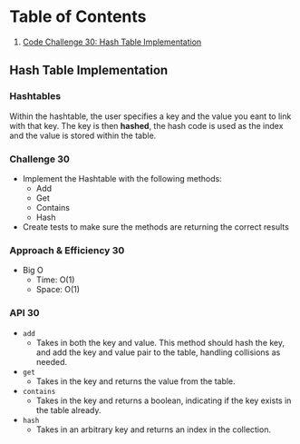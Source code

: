 # Table of Contents

1. [Code Challenge 30: Hash Table Implementation](#Hash-Table-Implementation)

## Hash Table Implementation

### Hashtables

Within the hashtable, the user specifies a key and the value you eant to link with that key. The key is then **hashed**, the hash code is used as the index and the value is stored within the table.

### Challenge 30

- Implement the Hashtable with the following methods:
  - Add
  - Get
  - Contains
  - Hash
- Create tests to make sure the methods are returning the correct results

### Approach & Efficiency 30

- Big O
  - Time: O(1)
  - Space: O(1)

### API 30

- ``add``
  - Takes in both the key and value. This method should hash the key, and add the key and value pair to the table, handling collisions as needed.
- ``get``
  - Takes in the key and returns the value from the table.
- ``contains``
  - Takes in the key and returns a boolean, indicating if the key exists in the table already.
- ``hash``
  - Takes in an arbitrary key and returns an index in the collection.
